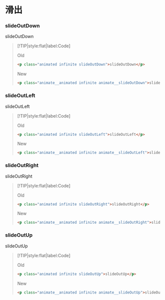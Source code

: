 # 滑出

<!-- toc -->

### slideOutDown

<p class="animated infinite slideOutDown">slideOutDown</p>

> [!TIP|style:flat|label:Code]
>
> <span class="tip">Old</span>
>
> ```html
> <p class="animated infinite slideOutDown">slideOutDown</p>
> ```
>
> <span class="tip">New</span>
>
> ```html
> <p class="animate__animated infinite animate__slideOutDown">slideOutDown</p>
> ```

### slideOutLeft

<p class="animated infinite slideOutLeft">slideOutLeft</p>

> [!TIP|style:flat|label:Code]
>
> <span class="tip">Old</span>
>
> ```html
> <p class="animated infinite slideOutLeft">slideOutLeft</p>
> ```
>
> <span class="tip">New</span>
>
> ```html
> <p class="animate__animated infinite animate__slideOutLeft">slideOutLeft</p>
> ```

### slideOutRight

<p class="animated infinite slideOutRight">slideOutRight</p>

> [!TIP|style:flat|label:Code]
>
> <span class="tip">Old</span>
>
> ```html
> <p class="animated infinite slideOutRight">slideOutRight</p>
> ```
>
> <span class="tip">New</span>
>
> ```html
> <p class="animate__animated infinite animate__slideOutRight">slideOutRight</p>
> ```

### slideOutUp

<p class="animated infinite slideOutUp">slideOutUp</p>

> [!TIP|style:flat|label:Code]
>
> <span class="tip">Old</span>
>
> ```html
> <p class="animated infinite slideOutUp">slideOutUp</p>
> ```
>
> <span class="tip">New</span>
>
> ```html
> <p class="animate__animated infinite animate__slideOutUp">slideOutUp</p>
> ```

<!-- endtoc -->